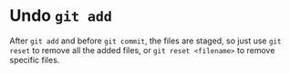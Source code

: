 # Undo `git add`

After `git add` and before `git commit`, the files are staged, so just use `git reset` to remove all the added files, or `git reset <filename>` to remove specific files.
